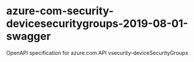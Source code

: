 # azure-com-security-devicesecuritygroups-2019-08-01-swagger
OpenAPI specification for azure.com API vsecurity-deviceSecurityGroups
